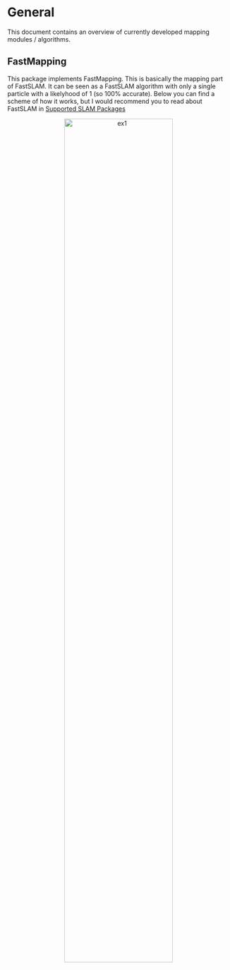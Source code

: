 # General

This document contains an overview of currently developed mapping modules / algorithms.

## FastMapping

This package implements FastMapping. This is basically the mapping part of FastSLAM. It can be seen as a FastSLAM algorithm with only a single particle with a likelyhood of 1 (so 100% accurate). Below you can find a scheme of how it works, but I would recommend you to read about FastSLAM in [Supported SLAM Packages](/localisation_mapping/slam/)

<p align="center">
<img src="../img/locmap_fastmapping.png" alt="ex1" width="70%" />
</p>
